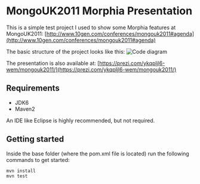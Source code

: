 # MongoUK2011 Morphia Presentation

This is a simple test project I used to show some Morphia features at MongoUK2011: [http://www.10gen.com/conferences/mongouk2011#agenda](http://www.10gen.com/conferences/mongouk2011#agenda)

The basic structure of the project looks like this: ![Code diagram](https://github.com/xeraa/mongouk2011/raw/master/diagram.png)

The presentation is also available at: [https://prezi.com/ykqpljl6-wem/mongouk2011/](https://prezi.com/ykqpljl6-wem/mongouk2011/)


## Requirements

*   JDK6
*   Maven2

An IDE like Eclipse is highly recommended, but not required.


## Getting started

Inside the base folder (where the pom.xml file is located) run the following commands to get started:

    mvn install
    mvn test